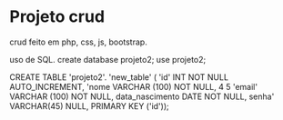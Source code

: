# Projeto crud
crud feito em php, css, js, bootstrap.


uso de SQL.
create database projeto2;
use projeto2;

CREATE TABLE 'projeto2'. 'new_table' (
'id' INT NOT NULL AUTO_INCREMENT,
'nome VARCHAR (100) NOT NULL,
4
5
'email' VARCHAR (100) NOT NULL, data_nascimento DATE NOT NULL, senha' VARCHAR(45) NULL,
PRIMARY KEY ('id'));
